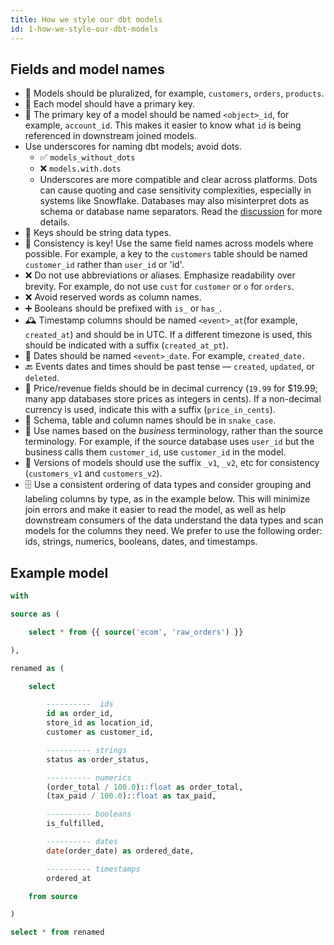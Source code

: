 ```yaml
---
title: How we style our dbt models
id: 1-how-we-style-our-dbt-models
---
```


## Fields and model names

- 👥 Models should be pluralized, for example, `customers`, `orders`, `products`.
- 🔑 Each model should have a primary key.
- 🔑 The primary key of a model should be named `<object>_id`, for example, `account_id`. This makes it easier to know what `id` is being referenced in downstream joined models.
- Use underscores for naming dbt models; avoid dots.
  - ✅  `models_without_dots`
  - ❌ `models.with.dots`
  - Underscores are more compatible and clear across platforms. Dots can cause quoting and case sensitivity complexities, especially in systems like Snowflake. Databases may also misinterpret dots as schema or database name separators. Read the [discussion](https://github.com/dbt-labs/dbt-core/issues/3246) for more details.
- 🔑 Keys should be string data types.
- 🔑 Consistency is key! Use the same field names across models where possible. For example, a key to the `customers` table should be named `customer_id` rather than `user_id` or 'id'.
- ❌ Do not use abbreviations or aliases. Emphasize readability over brevity. For example, do not use `cust` for `customer` or `o` for `orders`.
- ❌ Avoid reserved words as column names.
- ➕ Booleans should be prefixed with `is_` or `has_`.
- 🕰️ Timestamp columns should be named `<event>_at`(for example, `created_at`) and should be in UTC. If a different timezone is used, this should be indicated with a suffix (`created_at_pt`).
- 📆 Dates should be named `<event>_date`. For example, `created_date.`
- 🔙 Events dates and times should be past tense &mdash; `created`, `updated`, or `deleted`.
- 💱 Price/revenue fields should be in decimal currency (`19.99` for $19.99; many app databases store prices as integers in cents). If a non-decimal currency is used, indicate this with a suffix (`price_in_cents`).
- 🐍 Schema, table and column names should be in `snake_case`.
- 🏦 Use names based on the _business_ terminology, rather than the source terminology. For example, if the source database uses `user_id` but the business calls them `customer_id`, use `customer_id` in the model.
- 🔢 Versions of models should use the suffix `_v1`, `_v2`, etc for consistency (`customers_v1` and `customers_v2`).
- 🗄️ Use a consistent ordering of data types and consider grouping and labeling columns by type, as in the example below. This will minimize join errors and make it easier to read the model, as well as help downstream consumers of the data understand the data types and scan models for the columns they need. We prefer to use the following order: ids, strings, numerics, booleans, dates, and timestamps.

## Example model

```sql
with

source as (

    select * from {{ source('ecom', 'raw_orders') }}

),

renamed as (

    select

        ----------  ids
        id as order_id,
        store_id as location_id,
        customer as customer_id,

        ---------- strings
        status as order_status,

        ---------- numerics
        (order_total / 100.0)::float as order_total,
        (tax_paid / 100.0)::float as tax_paid,

        ---------- booleans
        is_fulfilled,

        ---------- dates
        date(order_date) as ordered_date,

        ---------- timestamps
        ordered_at

    from source

)

select * from renamed
```
